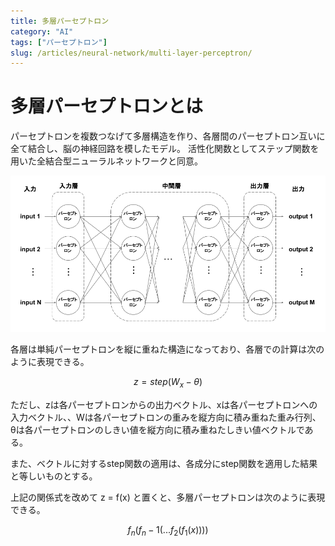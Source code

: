 ```yaml
---
title: 多層パーセプトロン
category: "AI"
tags: ["パーセプトロン"]
slug: /articles/neural-network/multi-layer-perceptron/
---
```



# 多層パーセプトロンとは
パーセプトロンを複数つなげて多層構造を作り、各層間のパーセプトロン互いに全て結合し、脳の神経回路を模したモデル。
活性化関数としてステップ関数を用いた全結合型ニューラルネットワークと同意。

![多層パーセプトロン](./multi-layer-perceptron.png)

各層は単純パーセプトロンを縦に重ねた構造になっており、各層での計算は次のように表現できる。

$$
z = step(W_x - θ)
$$

ただし、zは各パーセプトロンからの出力ベクトル、xは各パーセプトロンへの入力ベクトル、、Wは各パーセプトロンの重みを縦方向に積み重ねた重み行列、θは各パーセプトロンのしきい値を縦方向に積み重ねたしきい値ベクトルである。

また、ベクトルに対するstep関数の適用は、各成分にstep関数を適用した結果と等しいものとする。

上記の関係式を改めて z = f(x) と置くと、多層パーセプトロンは次のように表現できる。

$$
f_n(f_n-1(...f_2(f_1(x))))
$$